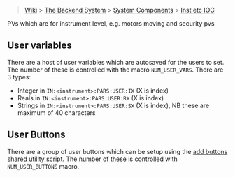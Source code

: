 > [Wiki](Home) > [The Backend System](The-Backend-System) > [System Components](System-components) > [Inst etc IOC](Inst-etc-IOC)

PVs which are for instrument level, e.g. motors moving and security pvs


## User variables

There are a host of user variables which are autosaved for the users to set. The number of these is controlled with the macro `NUM_USER_VARS`. There are 3 types:

- Integer in `IN:<instrument>:PARS:USER:IX` (X is index)
- Reals in `IN:<instrument>:PARS:USER:RX` (X is index)
- Strings in `IN:<instrument>:PARS:USER:SX` (X is index), NB these are maximum of 40 characters

## User Buttons

There are a group of user buttons which can be setup using the [add buttons shared utility script](https://github.com/ISISNeutronMuon/InstrumentScripts/wiki/Button-Functions). The number of these is controlled with `NUM_USER_BUTTONS` macro.

